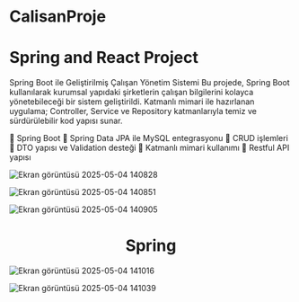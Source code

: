 # CalisanProje
<h1>Spring and React Project</h1>


Spring Boot ile Geliştirilmiş Çalışan Yönetim Sistemi
Bu projede, Spring Boot kullanılarak kurumsal yapıdaki şirketlerin çalışan bilgilerini kolayca yönetebileceği bir sistem geliştirildi.
Katmanlı mimari ile hazırlanan uygulama; Controller, Service ve Repository katmanlarıyla temiz ve sürdürülebilir kod yapısı sunar.

🔹 Spring Boot
🔹 Spring Data JPA ile MySQL entegrasyonu
🔹 CRUD işlemleri
🔹 DTO yapısı ve Validation desteği
🔹 Katmanlı mimari kullanımı
🔹 Restful API yapısı

![Ekran görüntüsü 2025-05-04 140828](https://github.com/user-attachments/assets/100d2bda-be6f-44bc-9d26-1834bf6c8843)

![Ekran görüntüsü 2025-05-04 140851](https://github.com/user-attachments/assets/3243a09e-7ffb-40c9-bd92-6fd774e895ce)

![Ekran görüntüsü 2025-05-04 140905](https://github.com/user-attachments/assets/16d3ec3a-2902-41b2-960a-0fd3ca3d7a39)
<br>
<h1 align= "center">Spring</h1>

![Ekran görüntüsü 2025-05-04 141016](https://github.com/user-attachments/assets/59ee12c8-5b1a-401f-a6da-105f1b9c5f28)

![Ekran görüntüsü 2025-05-04 141039](https://github.com/user-attachments/assets/1c10c97e-a4f1-418e-9eef-e6654ebfa053)
